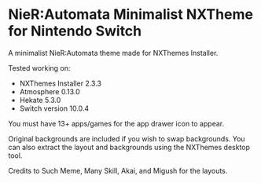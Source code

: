 # NieR:Automata Minimalist NXTheme for Nintendo Switch

A minimalist NieR:Automata theme made for NXThemes Installer.

Tested working on:
- NXThemes Installer 2.3.3
- Atmosphere 0.13.0
- Hekate 5.3.0
- Switch version 10.0.4

You must have 13+ apps/games for the app drawer icon to appear.

Original backgrounds are included if you wish to swap backgrounds. You can also extract the layout and backgrounds using the NXThemes desktop tool.

Credits to Such Meme, Many Skill, Akai, and Migush for the layouts.
